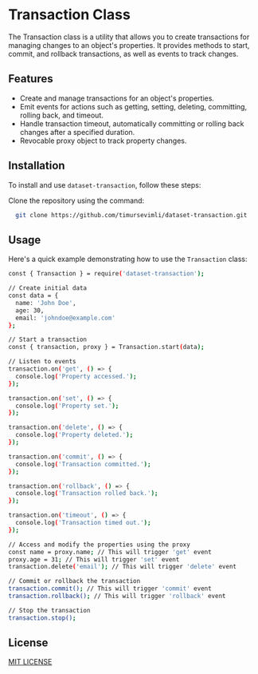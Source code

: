 # Transaction Class
The Transaction class is a utility that allows you to create transactions for managing changes to an object's properties. It provides methods to start, commit, and rollback transactions, as well as events to track changes.

## Features
* Create and manage transactions for an object's properties.
* Emit events for actions such as getting, setting, deleting, committing, rolling back, and timeout.
* Handle transaction timeout, automatically committing or rolling back changes after a specified duration.
* Revocable proxy object to track property changes.

## Installation 

To install and use `dataset-transaction`, follow these steps:

Clone the repository using the command:
```bash 
  git clone https://github.com/timursevimli/dataset-transaction.git
```

## Usage
Here's a quick example demonstrating how to use the `Transaction` class:

```bash
const { Transaction } = require('dataset-transaction');

// Create initial data
const data = {
  name: 'John Doe',
  age: 30,
  email: 'johndoe@example.com'
};

// Start a transaction
const { transaction, proxy } = Transaction.start(data);

// Listen to events
transaction.on('get', () => {
  console.log('Property accessed.');
});

transaction.on('set', () => {
  console.log('Property set.');
});

transaction.on('delete', () => {
  console.log('Property deleted.');
});

transaction.on('commit', () => {
  console.log('Transaction committed.');
});

transaction.on('rollback', () => {
  console.log('Transaction rolled back.');
});

transaction.on('timeout', () => {
  console.log('Transaction timed out.');
});

// Access and modify the properties using the proxy
const name = proxy.name; // This will trigger 'get' event
proxy.age = 31; // This will trigger 'set' event
transaction.delete('email'); // This will trigger 'delete' event

// Commit or rollback the transaction
transaction.commit(); // This will trigger 'commit' event
transaction.rollback(); // This will trigger 'rollback' event

// Stop the transaction
transaction.stop();
```

## License

[MIT LICENSE](https://github.com/timursevimli/dataset-transaction/blob/main/LICENSE)
